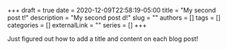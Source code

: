 +++ 
draft = true
date = 2020-12-09T22:58:19-05:00
title = "My second post t!"
description = "My second post d!"
slug = ""
authors = []
tags = []
categories = []
externalLink = ""
series = []
+++

Just figured out how to add a title and content on each blog post!
